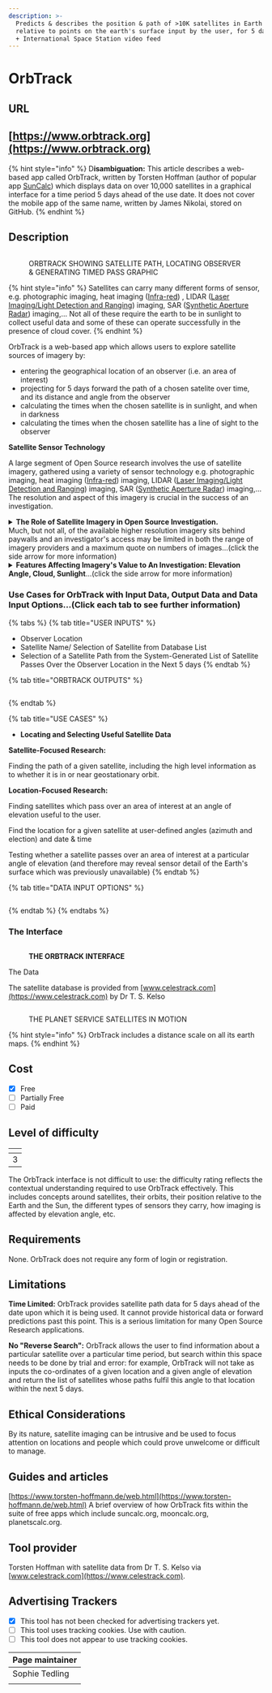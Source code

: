 ```yaml
---
description: >-
  Predicts & describes the position & path of >10K satellites in Earth orbit,
  relative to points on the earth's surface input by the user, for 5 days ahead,
  + International Space Station video feed
---
```


# OrbTrack

## URL

## [https://www.orbtrack.org](https://www.orbtrack.org)

{% hint style="info" %}
D**isambiguation:** This article describes a web-based app called OrbTrack, written by Torsten Hoffman (author of popular app [SunCalc](https://app.gitbook.com/o/WQpOq5ZFue4N6m65QCJq/s/ScmcEIAcsvKXg7S4xa8P/)) which displays data on over 10,000 satellites in a graphical interface for a time period 5 days ahead of the use date. It does not cover the mobile app of the same name, written by James Nikolai, stored on GitHub.
{% endhint %}

## Description

<figure><img src=".gitbook/assets/planetsatelliteanimation3.gif" alt=""><figcaption><p>ORBTRACK SHOWING SATELLITE PATH, LOCATING OBSERVER &#x26; GENERATING TIMED PASS GRAPHIC</p></figcaption></figure>

{% hint style="info" %}
Satellites can carry many different forms of sensor, e.g. photographic imaging, heat imaging ([Infra-red](https://www.earthdata.nasa.gov/learn/find-data/near-real-time/viirs)) , LIDAR  ([Laser Imaging/Light Detection and Ranging](https://www.synopsys.com/glossary/what-is-lidar.html)) imaging, SAR ([Synthetic Aperture Radar](https://www.keysight.com/blogs/en/inds/2020/08/28/what-is-synthetic-aperture-radar)) imaging,... Not all of these require the earth to be in sunlight to collect useful data and some of these can operate successfully in the presence of cloud cover.
{% endhint %}

OrbTrack is a web-based app which allows users to explore satellite sources of imagery by:&#x20;

* entering the geographical location of an observer (i.e. an area of interest)
* projecting for 5 days forward the path of a chosen satelite over time, and its distance and angle from the observer
* calculating the times when the chosen satellite is in sunlight, and when in darkness
* calculating the times when the chosen satellite has a line of sight to the observer

**Satellite Sensor Technology**

A large segment of Open Source research involves the use of satellite imagery, gathered using a variety of sensor technology e.g. photographic imaging, heat imaging ([Infra-red](https://www.earthdata.nasa.gov/learn/find-data/near-real-time/viirs)) imaging, LIDAR ([Laser Imaging/Light Detection and Ranging](https://www.synopsys.com/glossary/what-is-lidar.html)) imaging, SAR ([Synthetic Aperture Radar](https://www.keysight.com/blogs/en/inds/2020/08/28/what-is-synthetic-aperture-radar)) imaging,... The resolution and aspect of this imagery is crucial in the success of an investigation.&#x20;

<details>

<summary><strong>The Role of Satellite Imagery in Open Source Investigation.</strong><br> Much, but not all, of the available higher resolution imagery sits behind paywalls and an investigator's access may be limited in both the range of imagery providers and a maximum quote on numbers of images...(click the side arrow for more information)</summary>

Satellite imagery is often pivotal in confirming and/or dating/timing a geolocation investigation which has been solved via other means. It is valuable to researchers to understand which satellite services are likely to provide imagery of regions of interest at the right time, date, resolution and aspect for their needs.&#x20;

</details>

<details>

<summary><strong>Features Affecting Imagery's Value to An Investigation: Elevation Angle, Cloud, Sunlight</strong>...(click the side arrow for more information)</summary>

Examples of features which affect the value of satellite imagery to an investigation include:

* The elevation angle of the satellite from the observer determines the aspect of the image, e.g. a 90 degree elevation angle is directly overhead and shows mountain summits and rooftops on buildings, whereas a lower angle shows features like mountainsides and the walls of buildings.&#x20;
* The presence of cloud cover in the atmosphere will interfere with some imaging technologies (e.g. visual spectrum photography), but not others (e.g. LIDAR).
* A low light level on the surface of the Earth (i.e. when facing away from the sun) affects some imaging technologies (e.g. visual spectrum photography), but not others (e.g. Infra-red).

</details>

### Use Cases for OrbTrack with Input Data, Output Data and Data Input Options...(Click each tab to see further information)

{% tabs %}
{% tab title="USER INPUTS" %}
* Observer Location
* Satellite Name/ Selection of Satellite from Database List
* Selection of a Satellite Path from the System-Generated List of Satellite Passes Over the Observer Location in the Next 5 days
{% endtab %}

{% tab title="ORBTRACK OUTPUTS" %}
<figure><img src=".gitbook/assets/DataOutpuTable (1).JPG" alt=""><figcaption></figcaption></figure>
{% endtab %}

{% tab title="USE CASES" %}


* **Locating and Selecting Useful Satellite Data**

**Satellite-Focused Research:**&#x20;

Finding the path of a given satellite, including the high level information as to whether it is in or near geostationary orbit.



**Location-Focused Research:**&#x20;

Finding satellites which pass over an area of interest at an angle of elevation useful to the user.

Find the location for a given satellite at user-defined angles (azimuth and election) and date & time

Testing whether a satellite passes over an area of interest at a particular angle of elevation (and therefore may reveal sensor detail of the Earth's surface which was previously unavailable)
{% endtab %}

{% tab title="DATA INPUT OPTIONS" %}
<figure><img src=".gitbook/assets/image (3).png" alt=""><figcaption></figcaption></figure>
{% endtab %}
{% endtabs %}

### The Interface

<figure><img src=".gitbook/assets/StillImageAnnotated2.jpg" alt=""><figcaption><p><strong>THE ORBTRACK INTERFACE</strong></p></figcaption></figure>



The Data

The satellite database is provided from  [www.celestrack.com](https://www.celestrack.com) by Dr T. S. Kelso

<figure><img src=".gitbook/assets/planetsatelliteanimation.gif" alt=""><figcaption><p>THE PLANET SERVICE SATELLITES IN MOTION</p></figcaption></figure>

{% hint style="info" %}
OrbTrack includes a distance scale on all its earth maps.
{% endhint %}





## Cost

* [x] Free
* [ ] Partially Free
* [ ] Paid

## Level of difficulty

<table><thead><tr><th data-type="rating" data-max="5"></th></tr></thead><tbody><tr><td>3</td></tr></tbody></table>

The OrbTrack interface is not difficult to use: the difficulty rating reflects the contextual understanding required to use OrbTrack effectively. This includes concepts around satellites, their orbits, their position relative to the Earth and the Sun, the different types of sensors they carry, how imaging is affected by elevation angle, etc.&#x20;

## Requirements

None. OrbTrack does not require any form of login or registration.

## Limitations

**Time Limited:** OrbTrack provides satellite path data for 5 days ahead of the date upon which it is being used. It cannot provide historical data or forward predictions past this point. This is a serious limitation for many Open Source Research applications.

**No "Reverse Search":** OrbTrack allows the user to find information about a particular satellite over a particular time period, but search within this space needs to be done by trial and error: for example, OrbTrack will not take as inputs the co-ordinates of a given location and a given angle of elevation and return the list of satellites whose paths fulfil this angle to that location within the next 5 days.

## Ethical Considerations

By its nature, satellite imaging can be intrusive and be used to focus attention on locations and people which could prove unwelcome or difficult to manage.

## Guides and articles

[https://www.torsten-hoffmann.de/web.html](https://www.torsten-hoffmann.de/web.html) A brief overview of how OrbTrack fits within the suite of free apps which include suncalc.org, mooncalc.org, planetscalc.org.

## Tool provider

Torsten Hoffman with satellite data from Dr T. S. Kelso via [www.celestrack.com](https://www.celestrack.com).

## Advertising Trackers

* [x] This tool has not been checked for advertising trackers yet.
* [ ] This tool uses tracking cookies. Use with caution.
* [ ] This tool does not appear to use tracking cookies.

| Page maintainer |
| --------------- |
| Sophie Tedling  |
|                 |
